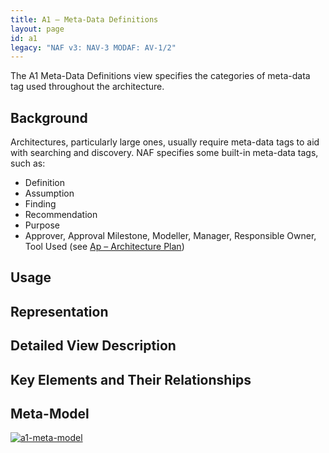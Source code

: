 ```yaml
---
title: A1 – Meta-Data Definitions
layout: page
id: a1
legacy: "NAF v3: NAV-3 MODAF: AV-1/2"
---
```




The A1 Meta-Data Definitions view specifies the categories of meta-data
tag used throughout the architecture.

## Background

Architectures, particularly large ones, usually require meta-data tags
to aid with searching and discovery. NAF specifies some built-in
meta-data tags, such as:

-   Definition
-   Assumption
-   Finding
-   Recommendation
-   Purpose
-   Approver, Approval Milestone, Modeller, Manager, Responsible Owner,
    Tool Used (see [Ap – Architecture Plan](/ap))

## Usage

## Representation

## Detailed View Description

## Key Elements and Their Relationships

## Meta-Model

[![a1-meta-model](http://nafdocs.org/wp-content/uploads/2013/06/a1-meta-model.svg)](http://nafdocs.org/wp-content/uploads/2013/06/a1-meta-model.svg)

